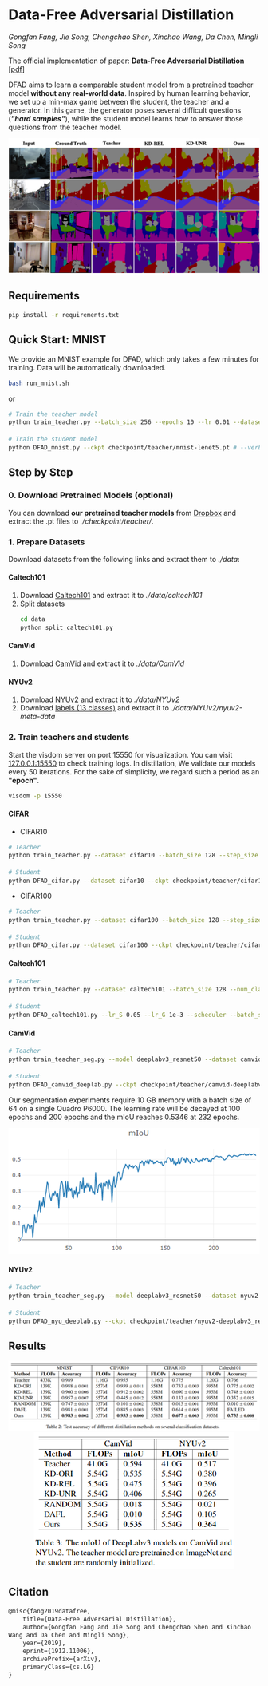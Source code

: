 # Data-Free Adversarial Distillation

_Gongfan Fang, Jie Song, Chengchao Shen, Xinchao Wang, Da Chen, Mingli Song_

The official implementation of paper: **Data-Free Adversarial Distillation** [[pdf](https://arxiv.org/abs/1912.11006)]

DFAD aims to learn a comparable student model from a pretrained teacher model **without any real-world data**. Inspired by human learning behavior, we set up a min-max game between the student, the teacher and a generator. In this game, the generator poses several difficult questions (**_"hard samples"_**), while the student model learns how to answer those questions from the teacher model. 

![seg_results](images/seg-results.png)

## Requirements

```bash
pip install -r requirements.txt 
```

## Quick Start: MNIST

We provide an MNIST example for DFAD, which only takes a few minutes for training. Data will be automatically downloaded.

```bash
bash run_mnist.sh
```

or 

```bash
# Train the teacher model
python train_teacher.py --batch_size 256 --epochs 10 --lr 0.01 --dataset mnist --model lenet5 --weight_decay 1e-4 # --verbose

# Train the student model
python DFAD_mnist.py --ckpt checkpoint/teacher/mnist-lenet5.pt # --verbose
```

## Step by Step

### **0. Download Pretrained Models (optional)**

You can download **our pretrained teacher models** from [Dropbox](https://www.dropbox.com/sh/xh9eqq0iknagwwc/AACTQGte7hecIcr-DexD7z9ea?dl=0) and extract the .pt files to *./checkpoint/teacher/*. 

### **1. Prepare Datasets**

Download datasets from the following links and extract them to *./data*:

#### Caltech101 

1. Download [Caltech101](http://www.vision.caltech.edu/Image_Datasets/Caltech101) and extract it to *./data/caltech101*
2. Split datasets
    ```bash
    cd data
    python split_caltech101.py
    ```

#### CamVid

1. Download [CamVid](https://github.com/alexgkendall/SegNet-Tutorial/tree/master/CamVid) and extract it to *./data/CamVid*

#### NYUv2

1. Download [NYUv2](https://cs.nyu.edu/~silberman/datasets/nyu_depth_v2.html) and extract it to *./data/NYUv2*
2. Download [labels (13 classes)](https://github.com/ankurhanda/nyuv2-meta-data) and extract it to *./data/NYUv2/nyuv2-meta-data*


### **2. Train teachers and students**

Start the visdom server on port 15550 for visualization. You can visit [127.0.0.1:15550](127.0.0.1:15550) to check training logs. In distillation, We validate our models every 50 iterations. For the sake of simplicity, we regard such a period as an **"epoch"**.

```bash
visdom -p 15550
```


#### CIFAR

* CIFAR10

```bash
# Teacher
python train_teacher.py --dataset cifar10 --batch_size 128 --step_size 80 --epochs 200 --model resnet34_8x

# Student
python DFAD_cifar.py --dataset cifar10 --ckpt checkpoint/teacher/cifar10-resnet34_8x.pt --scheduler
```

* CIFAR100

```bash
# Teacher
python train_teacher.py --dataset cifar100 --batch_size 128 --step_size 80 --epochs 200 --model resnet34_8x

# Student
python DFAD_cifar.py --dataset cifar100 --ckpt checkpoint/teacher/cifar100-resnet34_8x.pt --scheduler
```

#### Caltech101

```bash
# Teacher 
python train_teacher.py --dataset caltech101 --batch_size 128 --num_classes 101 --step_size 50 --epochs 150 --model resnet34

# Student
python DFAD_caltech101.py --lr_S 0.05 --lr_G 1e-3 --scheduler --batch_size 64 --ckpt checkpoint/teacher/caltech101-resnet34.pt
```

#### CamVid

```bash
# Teacher
python train_teacher_seg.py --model deeplabv3_resnet50 --dataset camvid --data_root ./data/CamVid --scheduler --lr 0.1 --num_classes 11

# Student
python DFAD_camvid_deeplab.py --ckpt checkpoint/teacher/camvid-deeplabv3_resnet50.pt --data_root ./data/CamVid --scheduler
```

Our segmentation experiments require 10 GB memory with a batch size of 64 on a single Quadro P6000. The learning rate will be decayed at 100 epochs and 200 epochs and the mIoU reaches 0.5346 at 232 epochs.

![mIoU-Curve-CamVid](images/miou-camvid.png)

#### NYUv2
```bash
# Teacher
python train_teacher_seg.py --model deeplabv3_resnet50 --dataset nyuv2 --data_root ./data/NYUv2 --scheduler --lr 0.05 --num_classes 13

# Student
python DFAD_nyu_deeplab.py --ckpt checkpoint/teacher/nyuv2-deeplabv3_resnet50.pt --data_root ./data/NYUv2 --scheduler
```

## Results
<center>
<img src="images/classification-results.png" alt="cls-results" aligned="middle">
<br>
<img src="images/segmentation-results.png" alt="seg-results" aligned="middle">
</center>

## Citation
```
@misc{fang2019datafree,
    title={Data-Free Adversarial Distillation},
    author={Gongfan Fang and Jie Song and Chengchao Shen and Xinchao Wang and Da Chen and Mingli Song},
    year={2019},
    eprint={1912.11006},
    archivePrefix={arXiv},
    primaryClass={cs.LG}
}
```